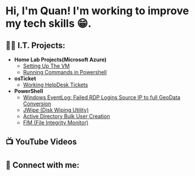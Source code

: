 <h1>Hi, I'm Quan! I'm working to improve my tech skills 😁. <br/></h1>

<h2>👨‍💻 I.T. Projects:</h2>

- <b>Home Lab Projects(Microsoft Azure)</b>
  - [Setting Up The VM]()
  - [Running Commands in Powershell]()
- <b>osTicket</b>
  - [Working HelpDesk Tickets]()
- <b>PowerShell</b>
  - [Windows EventLog: Failed RDP Logins Source IP to full GeoData Conversion]()
  - [JWipe (Disk Wiping Utility)]()
  - [Active Directory Bulk User Creation]()
  - [FIM (File Integrity Monitor)]()


<h2>📺 YouTube Videos</h2>


<h2> 🤳 Connect with me:</h2>



